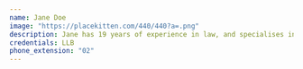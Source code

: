 ```yaml
---
name: Jane Doe
image: "https://placekitten.com/440/440?a=.png"
description: Jane has 19 years of experience in law, and specialises in property and business.
credentials: LLB
phone_extension: "02"
---
```

